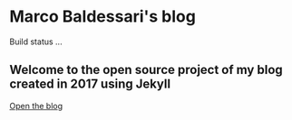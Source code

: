 # Marco Baldessari's blog

Build status ...

## Welcome to the open source project of my blog created in 2017 using Jekyll

<a href="https://waldrix.github.io/blog/">Open the blog</a>

